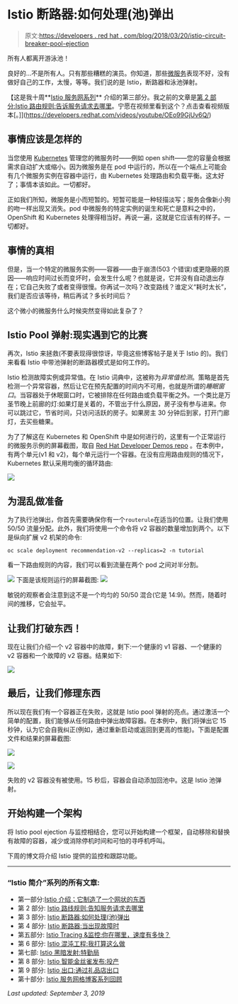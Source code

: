 # Istio 断路器:如何处理(池)弹出

> 原文:[https://developers . red hat . com/blog/2018/03/20/istio-circuit-breaker-pool-ejection](https://developers.redhat.com/blog/2018/03/20/istio-circuit-breaker-pool-ejection)

所有人都离开游泳池！

良好的...不是所有人。只有那些糟糕的演员。你知道，那些[微服务](https://developers.redhat.com/topics/microservices/)表现不好，没有做好自己的工作，太慢，等等。我们说的是 Istio，断路器和泳池弹射。

【这是我十周**[Istio 服务网系列](https://developers.redhat.com/topics/service-mesh/)** 介绍的第三部分。我之前的文章是[第 2 部分:Istio 路由规则:告诉服务请求去哪里](https://developers.redhat.com/blog/2018/03/13/istio-route-rules-service-requests/)。宁愿在视频里看到这个？点击查看视频版本[。]](https://developers.redhat.com/videos/youtube/OEo99GjUv6Q/)

## 事情应该是怎样的

当您使用 [Kubernetes](https://developers.redhat.com/topics/kubernetes/) 管理您的微服务时——例如 open shift——您的容量会根据需求自动扩大或缩小。因为微服务是在 pod 中运行的，所以在一个端点上可能会有几个微服务实例在容器中运行，由 Kubernetes 处理路由和负载平衡。这太好了；事情本该如此。一切都好。

正如我们所知，微服务是小而短暂的。短暂可能是一种轻描淡写；服务会像新小狗的吻一样出现又消失。pod 中微服务的特定实例的诞生和死亡是意料之中的，OpenShift 和 Kubernetes 处理得相当好。再说一遍，这就是它应该有的样子。一切都好。

## 事情的真相

但是，当一个特定的微服务实例——容器——由于崩溃(503 个错误)或更隐蔽的原因——响应时间过长而变坏时，会发生什么呢？也就是说，它并没有自动退出存在；它自己失败了或者变得很慢。你再试一次吗？改变路线？谁定义“耗时太长”，我们是否应该等待，稍后再试？多长时间后？

这个微小的微服务什么时候突然变得如此复杂了？

## Istio Pool 弹射:现实遇到它的比赛

再次，Istio 来拯救(不要表现得很惊讶，毕竟这些博客帖子是关于 Istio 的)。我们来看看 Istio 中带池弹射的断路器模式是如何工作的。

Istio 检测故障实例或异常值。在 Istio 词典中，这被称为*异常值检测*。策略是首先检测一个异常容器，然后让它在预先配置的时间内不可用，也就是所谓的*睡眠窗口*。当容器处于休眠窗口时，它被排除在任何路由或负载平衡之外。一个类比是万圣节晚上前廊的灯:如果灯是关着的，不管出于什么原因，房子没有参与进来。你可以跳过它，节省时间，只访问活跃的房子。如果房主 30 分钟后到家，打开门廊灯，去买些糖果。

为了了解这在 Kubernetes 和 OpenShift 中是如何进行的，这里有一个正常运行的微服务示例的屏幕截图，取自 [Red Hat Developer Demos repo](https://github.com/redhat-developer-demos/istio-tutorial) 。在本例中，有两个单元(v1 和 v2)，每个单元运行一个容器。在没有应用路由规则的情况下，Kubernetes 默认采用均衡的循环路由:

![](../Images/de6f4f968cb8b6f4b5b32cae5d86e599.png)

## 为混乱做准备

为了执行池弹出，你首先需要确保你有一个`routerule`在适当的位置。让我们使用 50/50 流量分配。此外，我们将使用一个命令将 v2 容器的数量增加到两个。以下是纵向扩展 v2 机架的命令:

`oc scale deployment recommendation-v2 --replicas=2 -n tutorial`

看一下路由规则的内容，我们可以看到流量在两个 pod 之间对半分割。

![](../Images/d0a7d1b14e1285e652f1f430cff5bd6e.png)
下面是该规则运行的屏幕截图:
![](../Images/6f35cb671413eda84cfbb5e155e4544b.png)

敏锐的观察者会注意到这不是一个均匀的 50/50 混合(它是 14:9)。然而，随着时间的推移，它会扯平。

## 让我们打破东西！

现在让我们介绍一个 v2 容器中的故障，剩下:一个健康的 v1 容器、一个健康的 v2 容器和一个故障的 v2 容器。结果如下:

![](../Images/9d09895d4bc5224dce90e8d1fe69c601.png)

## 最后，让我们修理东西

所以现在我们有一个容器正在失败，这就是 Istio pool 弹射的亮点。通过激活一个简单的配置，我们能够从任何路由中弹出故障容器。在本例中，我们将弹出它 15 秒钟，认为它会自我纠正(例如，通过重新启动或返回到更高的性能)。下面是配置文件和结果的屏幕截图:

![](../Images/dcdeb120fbf91c3903d8fa6cb5fdf652.png)

![](../Images/1e55913fe24f72d9ca0caff23bff4d68.png)

失败的 v2 容器没有被使用。15 秒后，容器会自动添加回池中。这是 Istio 池弹射。

## 开始构建一个架构

将 Istio pool ejection 与监控相结合，您可以开始构建一个框架，自动移除和替换有故障的容器，减少或消除停机时间和可怕的寻呼机呼叫。

下周的博文将介绍 Istio 提供的监控和跟踪功能。

* * *

### “Istio 简介”系列的所有文章:

*   第一部分:[Istio 介绍；它制造了一个网状的东西](https://developers.redhat.com/topics/service-mesh/)
*   第 2 部分: [Istio 路线规则:告知服务请求去哪里](https://developers.redhat.com/blog/2018/03/13/istio-route-rules-service-requests/)
*   第 3 部分: [Istio 断路器:如何处理(池)弹出](https://developers.redhat.com/blog/2018/03/20/istio-circuit-breaker-pool-ejection/)
*   第 4 部分: [Istio 断路器:当出现故障时](https://developers.redhat.com/blog/2018/03/27/istio-circuit-breaker-when-failure-is-an-option/)
*   第五部分: [Istio Tracing &监控:你在哪里，速度有多快？](https://developers.redhat.com/blog/2018/04/03/istio-tracing-monitoring/)
*   第 6 部分: [Istio 混沌工程:我打算这么做](https://developers.redhat.com/blog/2018/04/10/istio-chaos-engineering/)
*   第七部: [Istio 黑暗发射:特勤局](https://developers.redhat.com/blog/2018/04/17/istio-dark-launch-secret-services/)
*   第 8 部分: [Istio 智能金丝雀发布:投产](https://developers.redhat.com/blog/2018/04/24/istio-smart-canary-launch/)
*   第 9 部分: [Istio 出口:通过礼品店出口](https://developers.redhat.com/blog/2018/05/01/istio-egress-exit-through-the-gift-shop/)
*   第十部分: [Istio 服务网格博客系列回顾](https://developers.redhat.com/blog/2018/05/07/istio-service-mesh-blog-series-recap/)

*Last updated: September 3, 2019*